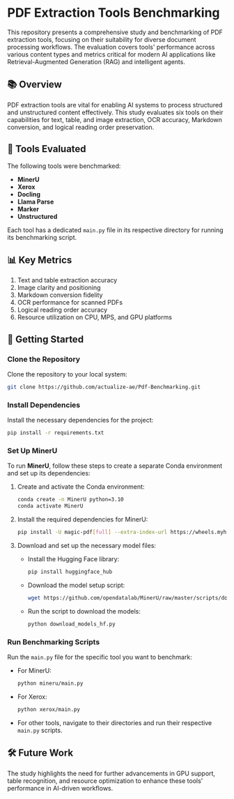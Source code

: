 
# PDF Extraction Tools Benchmarking

This repository presents a comprehensive study and benchmarking of PDF extraction tools, focusing on their suitability for diverse document processing workflows. The evaluation covers tools' performance across various content types and metrics critical for modern AI applications like Retrieval-Augmented Generation (RAG) and intelligent agents.

## 📚 Overview

PDF extraction tools are vital for enabling AI systems to process structured and unstructured content effectively. This study evaluates six tools on their capabilities for text, table, and image extraction, OCR accuracy, Markdown conversion, and logical reading order preservation.

## 🧪 Tools Evaluated

The following tools were benchmarked:

- **MinerU**
- **Xerox**
- **Docling**
- **Llama Parse**
- **Marker**
- **Unstructured**

Each tool has a dedicated `main.py` file in its respective directory for running its benchmarking script.

## 📊 Key Metrics

1. Text and table extraction accuracy
2. Image clarity and positioning
3. Markdown conversion fidelity
4. OCR performance for scanned PDFs
5. Logical reading order accuracy
6. Resource utilization on CPU, MPS, and GPU platforms

## 🚀 Getting Started

### Clone the Repository

Clone the repository to your local system:

```bash
git clone https://github.com/actualize-ae/Pdf-Benchmarking.git
```

### Install Dependencies

Install the necessary dependencies for the project:

```bash
pip install -r requirements.txt
```

### Set Up MinerU

To run **MinerU**, follow these steps to create a separate Conda environment and set up its dependencies:

1. Create and activate the Conda environment:

   ```bash
   conda create -n MinerU python=3.10
   conda activate MinerU
   ```

2. Install the required dependencies for MinerU:

   ```bash
   pip install -U magic-pdf[full] --extra-index-url https://wheels.myhloli.com
   ```

3. Download and set up the necessary model files:

   - Install the Hugging Face library:
     ```bash
     pip install huggingface_hub
     ```

   - Download the model setup script:
     ```bash
     wget https://github.com/opendatalab/MinerU/raw/master/scripts/download_models_hf.py -O download_models_hf.py
     ```

   - Run the script to download the models:
     ```bash
     python download_models_hf.py
     ```

### Run Benchmarking Scripts

Run the `main.py` file for the specific tool you want to benchmark:

- For MinerU:
  ```bash
  python mineru/main.py
  ```

- For Xerox:
  ```bash
  python xerox/main.py
  ```

- For other tools, navigate to their directories and run their respective `main.py` scripts.

## 🛠 Future Work

The study highlights the need for further advancements in GPU support, table recognition, and resource optimization to enhance these tools' performance in AI-driven workflows.
